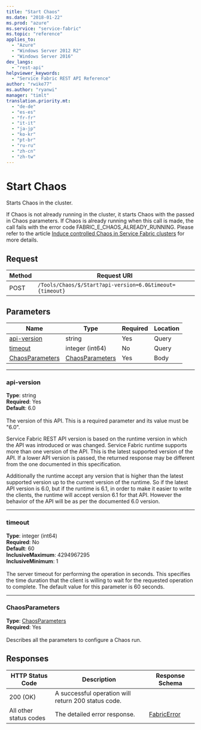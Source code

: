 ```yaml
---
title: "Start Chaos"
ms.date: "2018-01-22"
ms.prod: "azure"
ms.service: "service-fabric"
ms.topic: "reference"
applies_to: 
  - "Azure"
  - "Windows Server 2012 R2"
  - "Windows Server 2016"
dev_langs: 
  - "rest-api"
helpviewer_keywords: 
  - "Service Fabric REST API Reference"
author: "rwike77"
ms.author: "ryanwi"
manager: "timlt"
translation.priority.mt: 
  - "de-de"
  - "es-es"
  - "fr-fr"
  - "it-it"
  - "ja-jp"
  - "ko-kr"
  - "pt-br"
  - "ru-ru"
  - "zh-cn"
  - "zh-tw"
---
```

# Start Chaos
Starts Chaos in the cluster.

If Chaos is not already running in the cluster, it starts Chaos with the passed in Chaos parameters.
If Chaos is already running when this call is made, the call fails with the error code FABRIC_E_CHAOS_ALREADY_RUNNING.
Please refer to the article [Induce controlled Chaos in Service Fabric clusters](https://docs.microsoft.com/en-us/azure/service-fabric/service-fabric-controlled-chaos) for more details.


## Request
| Method | Request URI |
| ------ | ----------- |
| POST | `/Tools/Chaos/$/Start?api-version=6.0&timeout={timeout}` |


## Parameters
| Name | Type | Required | Location |
| --- | --- | --- | --- |
| [api-version](#api-version) | string | Yes | Query |
| [timeout](#timeout) | integer (int64) | No | Query |
| [ChaosParameters](#chaosparameters) | [ChaosParameters](sfclient-model-chaosparameters.md) | Yes | Body |

____
### api-version
__Type__: string <br/>
__Required__: Yes<br/>
__Default__: 6.0 <br/>
<br/>
The version of this API. This is a required parameter and its value must be "6.0".

Service Fabric REST API version is based on the runtime version in which the API was introduced or was changed. Service Fabric runtime supports more than one version of the API. This is the latest supported version of the API. If a lower API version is passed, the returned response may be different from the one documented in this specification.

Additionally the runtime accept any version that is higher than the latest supported version up to the current version of the runtime. So if the latest API version is 6.0, but if the runtime is 6.1, in order to make it easier to write the clients, the runtime will accept version 6.1 for that API. However the behavior of the API will be as per the documented 6.0 version.


____
### timeout
__Type__: integer (int64) <br/>
__Required__: No<br/>
__Default__: 60 <br/>
__InclusiveMaximum__: 4294967295 <br/>
__InclusiveMinimum__: 1 <br/>
<br/>
The server timeout for performing the operation in seconds. This specifies the time duration that the client is willing to wait for the requested operation to complete. The default value for this parameter is 60 seconds.

____
### ChaosParameters
__Type__: [ChaosParameters](sfclient-model-chaosparameters.md) <br/>
__Required__: Yes<br/>
<br/>
Describes all the parameters to configure a Chaos run.

## Responses

| HTTP Status Code | Description | Response Schema |
| --- | --- | --- |
| 200 (OK) | A successful operation will return 200 status code.<br/> |  |
| All other status codes | The detailed error response.<br/> | [FabricError](sfclient-model-fabricerror.md) |
